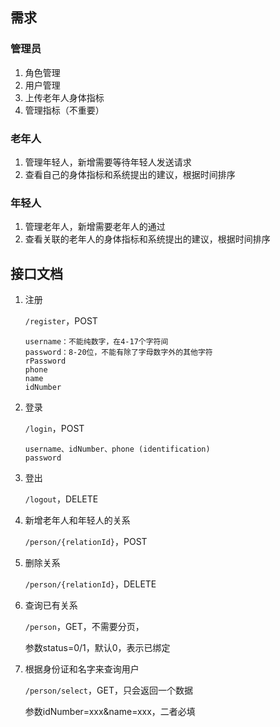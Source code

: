 ## 需求

### 管理员

1. 角色管理
2. 用户管理
3. 上传老年人身体指标
4. 管理指标（不重要）



### 老年人

1. 管理年轻人，新增需要等待年轻人发送请求
2. 查看自己的身体指标和系统提出的建议，根据时间排序



### 年轻人

1. 管理老年人，新增需要老年人的通过
2. 查看关联的老年人的身体指标和系统提出的建议，根据时间排序






## 接口文档

1. 注册

   `/register`，POST

   ```body
   username：不能纯数字，在4-17个字符间
   password：8-20位，不能有除了字母数字外的其他字符
   rPassword
   phone
   name
   idNumber
   ```

   

2. 登录

   `/login`，POST

   ```body
   username、idNumber、phone (identification)
   password
   ```

   

3. 登出

   `/logout`，DELETE


4. 新增老年人和年轻人的关系

   `/person/{relationId}`，POST

5. 删除关系

   `/person/{relationId}`，DELETE

6. 查询已有关系

   `/person`，GET，不需要分页，

   参数status=0/1，默认0，表示已绑定

7. 根据身份证和名字来查询用户

   `/person/select`，GET，只会返回一个数据

   参数idNumber=xxx&name=xxx，二者必填